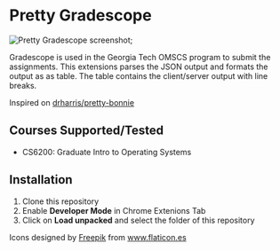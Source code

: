 # Pretty Gradescope

![Pretty Gradescope screenshot](https://kchimbo.b-cdn.net/pretty-gradescope.JPG);

Gradescope is used in the Georgia Tech OMSCS program to submit the assignments. This extensions parses the JSON output and formats the output as as table. The table contains the client/server output with line breaks.

Inspired on [drharris/pretty-bonnie](https://github.com/drharris/pretty-bonnie)

## Courses Supported/Tested

- CS6200: Graduate Intro to Operating Systems

## Installation

1. Clone this repository
2. Enable **Developer Mode** in Chrome Extenions Tab
3. Click on **Load unpacked** and select the folder of this repository

Icons designed by <a href="https://www.flaticon.es/autores/freepik" title="Freepik">Freepik</a> from <a href="https://www.flaticon.es/" title="Flaticon">www.flaticon.es</a></div>

